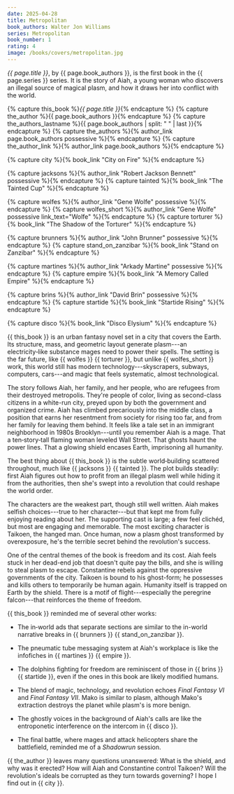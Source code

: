 ```yaml
---
date: 2025-04-28
title: Metropolitan
book_authors: Walter Jon Williams
series: Metropolitan
book_number: 1
rating: 4
image: /books/covers/metropolitan.jpg
---
```


<cite class="book-title">{{ page.title }}</cite>, by <span
class="author-name">{{ page.book_authors }}</span>, is the first book in the
<span class="book-series">{{ page.series }}</span> series. It is the story of
Aiah, a young woman who discovers an illegal source of magical plasm, and how
it draws her into conflict with the world.

{% capture this_book %}<cite class="book-title">{{ page.title }}</cite>{% endcapture %}
{% capture the_author %}<span class="author-name">{{ page.book_authors }}</span>{% endcapture %}
{% capture the_authors_lastname %}<span class="author-name">{{ page.book_authors | split: " " | last }}</span>{% endcapture %}
{% capture the_authors %}{% author_link page.book_authors possessive %}{% endcapture %}
{% capture the_author_link %}{% author_link page.book_authors %}{% endcapture %}

{% capture city %}{% book_link "City on Fire" %}{% endcapture %}

{% capture jacksons %}{% author_link "Robert Jackson Bennett" possessive %}{% endcapture %}
{% capture tainted %}{% book_link "The Tainted Cup" %}{% endcapture %}

{% capture wolfes %}{% author_link "Gene Wolfe" possessive %}{% endcapture %}
{% capture wolfes_short %}{% author_link "Gene Wolfe" possessive link_text="Wolfe" %}{% endcapture %}
{% capture torturer %}{% book_link "The Shadow of the Torturer" %}{% endcapture %}

{% capture brunners %}{% author_link "John Brunner" possessive %}{% endcapture %}
{% capture stand_on_zanzibar %}{% book_link "Stand on Zanzibar" %}{% endcapture %}

{% capture martines %}{% author_link "Arkady Martine" possessive %}{% endcapture %}
{% capture empire %}{% book_link "A Memory Called Empire" %}{% endcapture %}

{% capture brins %}{% author_link "David Brin" possessive %}{% endcapture %}
{% capture startide %}{% book_link "Startide Rising" %}{% endcapture %}

{% capture disco %}{% book_link "Disco Elysium" %}{% endcapture %}

{{ this_book }} is an urban fantasy novel set in a city that covers the Earth.
Its structure, mass, and geometric layout generate plasm---an electricity‑like
substance mages need to power their spells. The setting is the far future,
like {{ wolfes }} {{ torturer }}, but unlike {{ wolfes_short }} work, this
world still has modern technology---skyscrapers, subways, computers,
cars---and magic that feels systematic, almost technological.

The story follows Aiah, her family, and her people, who are refugees from
their destroyed metropolis. They're people of color, living as second-class
citizens in a white-run city, preyed upon by both the government and organized
crime. Aiah has climbed precariously into the middle class, a position that
earns her resentment from society for rising too far, and from her family for
leaving them behind. It feels like a tale set in an immigrant neighborhood in
1980s Brooklyn---until you remember Aiah is a mage. That a ten‑story‑tall
flaming woman leveled Wall Street. That ghosts haunt the power lines. That a
glowing shield encases Earth, imprisoning all humanity.

The best thing about {{ this_book }} is the subtle world‑building scattered
throughout, much like {{ jacksons }} {{ tainted }}. The plot builds steadily:
first Aiah figures out how to profit from an illegal plasm well while hiding
it from the authorities, then she's swept into a revolution that could reshape
the world order.

The characters are the weakest part, though still well written. Aiah makes
selfish choices---true to her character---but that kept me from fully enjoying
reading about her. The supporting cast is large; a few feel clichéd, but most
are engaging and memorable. The most exciting character is Taikoen, the hanged
man. Once human, now a plasm ghost transformed by overexposure, he's the
terrible secret behind the revolution's success.

One of the central themes of the book is freedom and its cost. Aiah feels
stuck in her dead-end job that doesn't quite pay the bills, and she is willing
to steal plasm to escape. Constantine rebels against the oppressive
governments of the city. Taikoen is bound to his ghost-form; he possesses and
kills others to temporarily be human again. Humanity itself is trapped on
Earth by the shield. There is a motif of flight---especially the peregrine
falcon---that reinforces the theme of freedom.

{{ this_book }} reminded me of several other works:

- The in‑world ads that separate sections are similar to the in-world
  narrative breaks in {{ brunners }} {{ stand_on_zanzibar }}.

- The pneumatic tube messaging system at Aiah's workplace is like the
  infofiches in {{ martines }} {{ empire }}.

- The dolphins fighting for freedom are reminiscent of those in {{ brins }} {{
  startide }}, even if the ones in this book are likely modified humans.

- The blend of magic, technology, and revolution echoes <cite
  class="video-game-title">Final Fantasy VI</cite> and <cite
  class="video-game-title">Final Fantasy VII</cite>. Mako is similar to plasm,
  although Mako's extraction destroys the planet while plasm's is more benign.

- The ghostly voices in the background of Aiah's calls are like the
  entroponetic interference on the intercom in {{ disco }}.

- The final battle, where mages and attack helicopters share the battlefield,
  reminded me of a <cite class="table-top-game-title">Shadowrun</cite>
  session.

{{ the_author }} leaves many questions unanswered: What is the shield, and why
was it erected? How will Aiah and Constantine control Taikoen? Will the
revolution's ideals be corrupted as they turn towards governing? I hope I find
out in {{ city }}.
